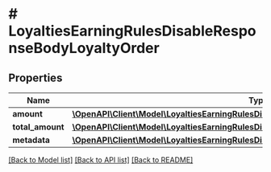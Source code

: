 # # LoyaltiesEarningRulesDisableResponseBodyLoyaltyOrder

## Properties

Name | Type | Description | Notes
------------ | ------------- | ------------- | -------------
**amount** | [**\OpenAPI\Client\Model\LoyaltiesEarningRulesDisableResponseBodyLoyaltyOrderAmount**](LoyaltiesEarningRulesDisableResponseBodyLoyaltyOrderAmount.md) |  | [optional]
**total_amount** | [**\OpenAPI\Client\Model\LoyaltiesEarningRulesDisableResponseBodyLoyaltyOrderTotalAmount**](LoyaltiesEarningRulesDisableResponseBodyLoyaltyOrderTotalAmount.md) |  | [optional]
**metadata** | [**\OpenAPI\Client\Model\LoyaltiesEarningRulesDisableResponseBodyLoyaltyOrderMetadata**](LoyaltiesEarningRulesDisableResponseBodyLoyaltyOrderMetadata.md) |  | [optional]

[[Back to Model list]](../../README.md#models) [[Back to API list]](../../README.md#endpoints) [[Back to README]](../../README.md)
